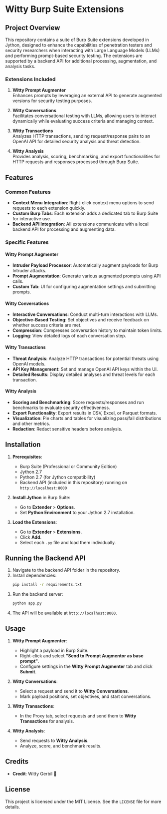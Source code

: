 # Witty Burp Suite Extensions

## Project Overview

This repository contains a suite of Burp Suite extensions developed in Jython, designed to enhance the capabilities of penetration testers and security researchers when interacting with Large Language Models (LLMs) and performing prompt-based security testing. The extensions are supported by a backend API for additional processing, augmentation, and analysis tasks.

### Extensions Included

1. **Witty Prompt Augmenter**  
   Enhances prompts by leveraging an external API to generate augmented versions for security testing purposes.

2. **Witty Conversations**  
   Facilitates conversational testing with LLMs, allowing users to interact dynamically while evaluating success criteria and managing context.

3. **Witty Transactions**  
   Analyzes HTTP transactions, sending request/response pairs to an OpenAI API for detailed security analysis and threat detection.

4. **Witty Analysis**  
   Provides analysis, scoring, benchmarking, and export functionalities for HTTP requests and responses processed through Burp Suite.

## Features

### Common Features
- **Context Menu Integration**: Right-click context menu options to send requests to each extension quickly.
- **Custom Burp Tabs**: Each extension adds a dedicated tab to Burp Suite for interactive use.
- **Backend API Integration**: All extensions communicate with a local backend API for processing and augmenting data.

### Specific Features

#### Witty Prompt Augmenter
- **Intruder Payload Processor**: Automatically augment payloads for Burp Intruder attacks.
- **Prompt Augmentation**: Generate various augmented prompts using API calls.
- **Custom Tab**: UI for configuring augmentation settings and submitting prompts.

#### Witty Conversations
- **Interactive Conversations**: Conduct multi-turn interactions with LLMs.
- **Objective-Based Testing**: Set objectives and receive feedback on whether success criteria are met.
- **Compression**: Compresses conversation history to maintain token limits.
- **Logging**: View detailed logs of each conversation step.

#### Witty Transactions
- **Threat Analysis**: Analyze HTTP transactions for potential threats using OpenAI models.
- **API Key Management**: Set and manage OpenAI API keys within the UI.
- **Detailed Results**: Display detailed analyses and threat levels for each transaction.

#### Witty Analysis
- **Scoring and Benchmarking**: Score requests/responses and run benchmarks to evaluate security effectiveness.
- **Export Functionality**: Export results in CSV, Excel, or Parquet formats.
- **Visualization**: Pie charts and tables for visualizing pass/fail distributions and other metrics.
- **Redaction**: Redact sensitive headers before analysis.

## Installation

1. **Prerequisites**:
   - Burp Suite (Professional or Community Edition)
   - Jython 2.7
   - Python 2.7 (for Jython compatibility)
   - Backend API (included in this repository) running on `http://localhost:8000`

2. **Install Jython** in Burp Suite:
   - Go to **Extender** > **Options**.
   - Set **Python Environment** to your Jython 2.7 installation.

3. **Load the Extensions**:
   - Go to **Extender** > **Extensions**.
   - Click **Add**.
   - Select each `.py` file and load them individually.

## Running the Backend API

1. Navigate to the backend API folder in the repository.
2. Install dependencies:
   ```bash
   pip install -r requirements.txt
   ```
3. Run the backend server:
   ```bash
   python app.py
   ```
4. The API will be available at `http://localhost:8000`.

## Usage

1. **Witty Prompt Augmenter**:
   - Highlight a payload in Burp Suite.
   - Right-click and select **"Send to Prompt Augmentor as base prompt"**.
   - Configure settings in the **Witty Prompt Augmenter** tab and click **Submit**.

2. **Witty Conversations**:
   - Select a request and send it to **Witty Conversations**.
   - Mark payload positions, set objectives, and start conversations.

3. **Witty Transactions**:
   - In the Proxy tab, select requests and send them to **Witty Transactions** for analysis.

4. **Witty Analysis**:
   - Send requests to **Witty Analysis**.
   - Analyze, score, and benchmark results.

## Credits

- **Credit**: Witty Gerbil 🐹

## License

This project is licensed under the MIT License. See the `LICENSE` file for more details.
